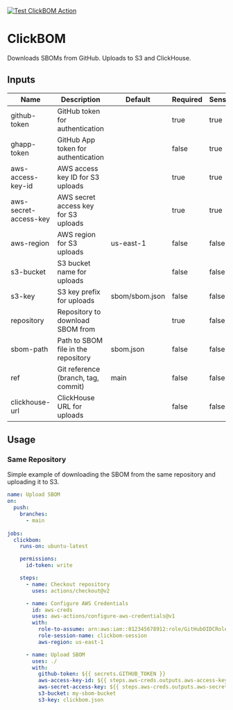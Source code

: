 [![Test ClickBOM Action](https://github.com/ClickHouse/ClickBOM/actions/workflows/test.yml/badge.svg)](https://github.com/ClickHouse/ClickBOM/actions/workflows/test.yml)

# ClickBOM

Downloads SBOMs from GitHub. Uploads to S3 and ClickHouse.

## Inputs

| Name                  | Description                          | Default        | Required | Sensitive |
| --------------------- | ------------------------------------ | -------------- | -------- | --------- |
| github-token          | GitHub token for authentication      |                | true     | true      |
| ghapp-token           | GitHub App token for authentication  |                | false    | true      |
| aws-access-key-id     | AWS access key ID for S3 uploads     |                | true     | true      |
| aws-secret-access-key | AWS secret access key for S3 uploads |                | true     | true      |
| aws-region            | AWS region for S3 uploads            | us-east-1      | false    | false     |
| s3-bucket             | S3 bucket name for uploads           |                | false    | false     |
| s3-key                | S3 key prefix for uploads            | sbom/sbom.json | false    | false     |
| repository            | Repository to download SBOM from     |                | true     | false     |
| sbom-path             | Path to SBOM file in the repository  | sbom.json      | false    | false     |
| ref                   | Git reference (branch, tag, commit)  | main           | false    | false     |
| clickhouse-url        | ClickHouse URL for uploads           |                | false    | false     |

## Usage

### Same Repository

Simple example of downloading the SBOM from the same repository and uploading it to S3.

```yaml
name: Upload SBOM
on:
  push:
    branches:
      - main
      
jobs:
  clickbom:
    runs-on: ubuntu-latest

    permissions:
      id-token: write

    steps:
      - name: Checkout repository
        uses: actions/checkout@v2

      - name: Configure AWS Credentials
        id: aws-creds
        uses: aws-actions/configure-aws-credentials@v1
        with:
          role-to-assume: arn:aws:iam::012345678912:role/GitHubOIDCRole
          role-session-name: clickbom-session
          aws-region: us-east-1

      - name: Upload SBOM
        uses: ./
        with:
          github-token: ${{ secrets.GITHUB_TOKEN }}
          aws-access-key-id: ${{ steps.aws-creds.outputs.aws-access-key-id }}
          aws-secret-access-key: ${{ steps.aws-creds.outputs.aws-secret-access-key }}
          s3-bucket: my-sbom-bucket
          s3-key: clickbom.json
```